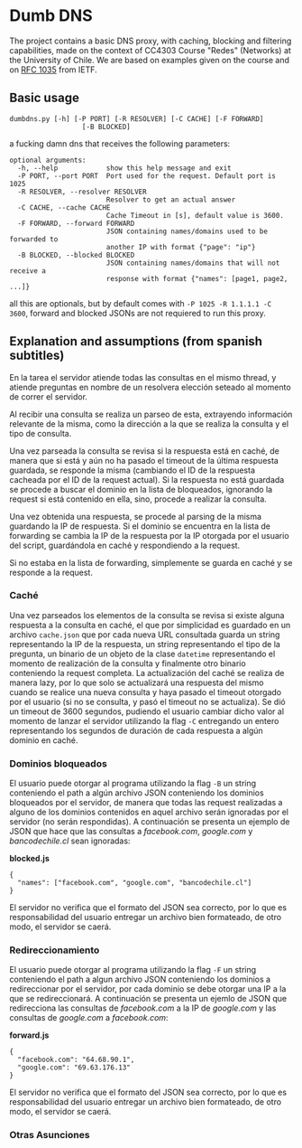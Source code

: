 # Dumb DNS

The project contains a basic DNS proxy, with caching, blocking and filtering capabilities, made on the context of
CC4303 Course "Redes" (Networks) at the University of Chile. We are based on examples given on the course and on 
[RFC 1035](https://www.ietf.org/rfc/rfc1035.txt) from IETF.

## Basic usage
```
dumbdns.py [-h] [-P PORT] [-R RESOLVER] [-C CACHE] [-F FORWARD]
                  [-B BLOCKED]
```
a fucking damn dns that receives the following parameters:
```
optional arguments:
  -h, --help            show this help message and exit
  -P PORT, --port PORT  Port used for the request. Default port is 1025
  -R RESOLVER, --resolver RESOLVER
                        Resolver to get an actual answer
  -C CACHE, --cache CACHE
                        Cache Timeout in [s], default value is 3600.
  -F FORWARD, --forward FORWARD
                        JSON containing names/domains used to be forwarded to
                        another IP with format {"page": "ip"}
  -B BLOCKED, --blocked BLOCKED
                        JSON containing names/domains that will not receive a
                        response with format {"names": [page1, page2, ...]}
```

all this are optionals, but by default comes with `-P 1025 -R 1.1.1.1 -C 3600`, forward and blocked JSONs are not requiered to run this proxy.

## Explanation and assumptions (from spanish subtitles)

En la tarea el servidor atiende todas las consultas en el mismo thread, y atiende preguntas en nombre de un resolvera
 elección seteado al momento de correr el servidor. 

Al recibir una consulta se realiza un parseo de esta, extrayendo información relevante de la misma, como la dirección a 
la que se realiza la consulta y el tipo de consulta.

Una vez parseada la consulta se revisa si la respuesta está en caché, de manera que si está y aún no ha pasado el
 timeout de la última respuesta guardada, se responde la misma (cambiando el ID de la respuesta cacheada por el ID de 
 la request actual). Si la respuesta no está guardada se procede a buscar el dominio en la lista de bloqueados, 
 ignorando la request si está contenido en ella, sino, procede a realizar la consulta.

Una vez obtenida una respuesta, se procede al parsing de la misma guardando la IP de respuesta. Si el dominio se encuentra en la lista de forwarding se cambia la IP de la respuesta por la IP otorgada por el usuario del script, guardándola en caché y respondiendo a la request.

Si no estaba en la lista de forwarding, simplemente se guarda en caché y se responde a la request.


### Caché
Una vez parseados los elementos de la consulta se revisa si existe alguna respuesta a la consulta en caché, el que por simplicidad es guardado en un archivo ```cache.json``` que por cada nueva URL consultada guarda un string representando la IP de la respuesta, un string representando el tipo de la pregunta, un binario de un objeto de la clase ```datetime``` representando el momento de realización de la consulta y finalmente otro binario conteniendo la request completa. La actualización del caché se realiza de manera lazy, por lo que solo se actualizará una respuesta del mismo cuando se realice una nueva consulta y haya pasado el timeout otorgado por el usuario (si no se consulta, y pasó el timeout no se actualiza). Se dió un timeout de 3600 segundos, pudiendo el usuario cambiar dicho valor al momento de lanzar el servidor utilizando la flag ```-C``` entregando un entero representando los segundos de duración de cada respuesta a algún dominio en caché.


### Dominios bloqueados

El usuario puede otorgar al programa utilizando la flag ```-B``` un string conteniendo el path a algún archivo JSON conteniendo los dominios bloqueados por el servidor, de manera que todas las request realizadas a alguno de los dominios contenidos en aquel archivo serán ignoradas por el servidor (no serán respondidas). A continuación se presenta un ejemplo de JSON que hace que las consultas a _facebook.com_, _google.com_ y _bancodechile.cl_ sean ignoradas:

__blocked.js__
```
{
  "names": ["facebook.com", "google.com", "bancodechile.cl"]
}

```

El servidor no verifica que el formato del JSON sea correcto, por lo que es responsabilidad del usuario entregar un archivo bien formateado, de otro modo, el servidor se caerá.

### Redireccionamiento

El usuario puede otorgar al programa utilizando la flag ```-F``` un string conteniendo el path a algun archivo JSON conteniendo los dominios a redireccionar por el servidor, por cada dominio se debe otorgar una IP a la que se redireccionará. A continuación se presenta un ejemlo de JSON que redirecciona las consultas de _facebook.com_ a la IP de _google.com_ y las consultas de _google.com_ a _facebook.com_:

__forward.js__
```
{
  "facebook.com": "64.68.90.1",
  "google.com": "69.63.176.13"
}
```

El servidor no verifica que el formato del JSON sea correcto, por lo que es responsabilidad del usuario entregar un archivo bien formateado, de otro modo, el servidor se caerá.

### Otras Asunciones

